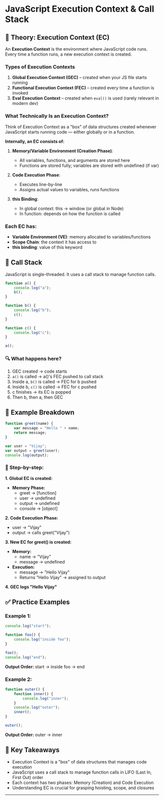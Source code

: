 # JavaScript Execution Context & Call Stack

## 🧠 Theory: Execution Context (EC)

An **Execution Context** is the environment where JavaScript code runs. Every time a function runs, a new execution context is created.

### Types of Execution Contexts

1. **Global Execution Context (GEC)** – created when your JS file starts running
2. **Functional Execution Context (FEC)** – created every time a function is invoked
3. **Eval Execution Context** – created when `eval()` is used (rarely relevant in modern dev)

### What Technically Is an Execution Context?

Think of Execution Context as a "box" of data structures created whenever JavaScript starts running code — either globally or in a function.

**Internally, an EC consists of:**

1. **Memory/Variable Environment (Creation Phase)**:
   - All variables, functions, and arguments are stored here
   - Functions are stored fully; variables are stored with undefined (if var)

2. **Code Execution Phase**: 
   - Executes line-by-line
   - Assigns actual values to variables, runs functions

3. **this Binding**:
   - In global context: this → window (or global in Node)
   - In function: depends on how the function is called

### Each EC has:
- **Variable Environment (VE)**: memory allocated to variables/functions
- **Scope Chain**: the context it has access to
- **this binding**: value of this keyword

## 🧪 Call Stack

JavaScript is single-threaded. It uses a call stack to manage function calls.

```javascript
function a() {
    console.log("a");
    b();
}

function b() {
    console.log("b");
    c();
}

function c() {
    console.log("c");
}

a();
```

### 🔍 What happens here?

1. GEC created → code starts
2. `a()` is called → a()'s FEC pushed to call stack
3. Inside a, `b()` is called → FEC for b pushed
4. Inside b, `c()` is called → FEC for c pushed
5. c finishes → its EC is popped
6. Then b, then a, then GEC

## 📌 Example Breakdown

```javascript
function greet(name) {
    var message = "Hello " + name;
    return message;
}

var user = "Vijay";
var output = greet(user);
console.log(output);
```

### 🧠 Step-by-step:

**1. Global EC is created:**
- **Memory Phase:**
  - greet → [function]
  - user → undefined
  - output → undefined
  - console → [object]

**2. Code Execution Phase:**
- user → "Vijay"
- output → calls greet("Vijay")

**3. New EC for greet() is created:**
- **Memory:**
  - name → "Vijay"
  - message → undefined
- **Execution:**
  - message → "Hello Vijay"
  - Returns "Hello Vijay" → assigned to output

**4. GEC logs "Hello Vijay"**

## ✅ Practice Examples

### Example 1:
```javascript
console.log("start");

function foo() {
    console.log("inside foo");
}

foo();
console.log("end");
```

**Output Order:** start → inside foo → end

### Example 2:
```javascript
function outer() {
    function inner() {
        console.log("inner");
    }
    console.log("outer");
    inner();
}

outer();
```

**Output Order:** outer → inner

## 🎯 Key Takeaways

- Execution Context is a "box" of data structures that manages code execution
- JavaScript uses a call stack to manage function calls in LIFO (Last In, First Out) order
- Each context has two phases: Memory (Creation) and Code Execution
- Understanding EC is crucial for grasping hoisting, scope, and closures

---
